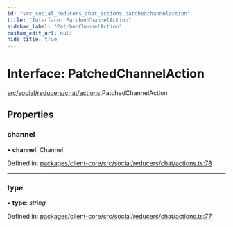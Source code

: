 ```yaml
---
id: "src_social_reducers_chat_actions.patchedchannelaction"
title: "Interface: PatchedChannelAction"
sidebar_label: "PatchedChannelAction"
custom_edit_url: null
hide_title: true
---
```


# Interface: PatchedChannelAction

[src/social/reducers/chat/actions](../modules/src_social_reducers_chat_actions.md).PatchedChannelAction

## Properties

### channel

• **channel**: Channel

Defined in: [packages/client-core/src/social/reducers/chat/actions.ts:78](https://github.com/xr3ngine/xr3ngine/blob/673ad6a5f/packages/client-core/src/social/reducers/chat/actions.ts#L78)

___

### type

• **type**: *string*

Defined in: [packages/client-core/src/social/reducers/chat/actions.ts:77](https://github.com/xr3ngine/xr3ngine/blob/673ad6a5f/packages/client-core/src/social/reducers/chat/actions.ts#L77)
